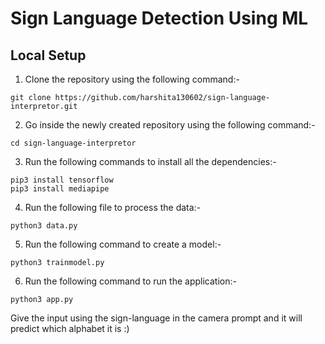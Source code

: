 # Sign Language Detection Using ML

## Local Setup
1. Clone the repository using the following command:-
```
git clone https://github.com/harshita130602/sign-language-interpretor.git
```
2. Go inside the newly created repository using the following command:-
```
cd sign-language-interpretor
```
3. Run the following commands to install all the dependencies:-
```
pip3 install tensorflow
pip3 install mediapipe
```
4. Run the following file to process the data:-
```
python3 data.py
```
5. Run the following command to create a model:-
```
python3 trainmodel.py
```
6. Run the following command to run the application:-
```
python3 app.py
```

Give the input using the sign-language in the camera prompt and it will predict which alphabet it is :)
